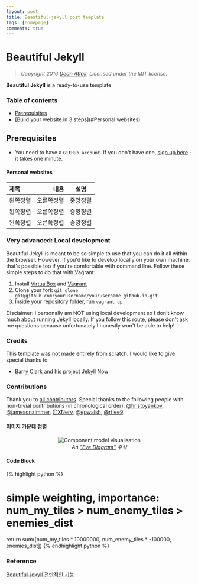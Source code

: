 ```yaml
---
layout: post
title: Beautiful-jekyll post template
tags: [homepage]
comments: true
---
```


# Beautiful Jekyll
> *Copyright 2016 [Dean Attali](http://deanattali.com). Licensed under the MIT license.*

**Beautiful Jekyll** is a ready-to-use template

### Table of contents
- [Prerequisites](#prerequisites)
- [Build your website in 3 steps](#Personal websites)

## Prerequisites
- You need to have a `GitHub account`. If you don't have one, [sign up here](https://github.com/join) - it takes one minute.

#### Personal websites 
|제목|내용|설명|
|:---|---:|:---:|
|왼쪽정렬|오른쪽정렬|중앙정렬|
|왼쪽정렬|오른쪽정렬|중앙정렬|
|왼쪽정렬|오른쪽정렬|중앙정렬|

### Very advanced: Local development
Beautiful Jekyll is meant to be so simple to use that you can do it all within the browser. However, if you'd like to develop locally on your own machine, that's possible too if you're comfortable with command line. Follow these simple steps to do that with Vagrant:

1. Install [VirtualBox](http://virtualbox.org) and [Vagrant](https://www.vagrantup.com)
2. Clone your fork `git clone git@github.com:yourusername/yourusername.github.io.git`
3. Inside your repository folder, run `vagrant up`

Disclaimer: I personally am NOT using local development so I don't know much about running Jekyll locally. If you follow this route, please don't ask me questions because unfortunately I honestly won't be able to help!

### Credits
This template was not made entirely from scratch. I would like to give special thanks to:
- [Barry Clark](https://github.com/barryclark) and his project [Jekyll Now](https://github.com/barryclark/jekyll-now)

### Contributions
Thank you to [all contributors](https://github.com/daattali/beautiful-jekyll/graphs/contributors). Special thanks to the following people with non-trivial contributions (in chronological order): [@hristoyankov](https://github.com/hristoyankov), [@jamesonzimmer](https://github.com/jamesonzimmer), [@XNerv](https://github.com/XNerv), [@epwalsh](https://github.com/epwalsh), [@rtlee9](https://github.com/rtlee9).

#### 이미지 가운데 정렬
<center>
<img src="/assets/img/avatar-icon.png" alt="Component model visualisation">
<br>
<em>An <a href="https://github.com/ouzor/eyediagram">"Eye Diagram"</a> 주석 </em>
</center>

#### Code Block
{% highlight python %}
# simple weighting, importance: num_my_tiles > num_enemy_tiles > enemies_dist
return sum([num_my_tiles * 10000000, num_enemy_tiles * -100000, enemies_dist])
{% endhighlight python %}



### Reference
[Beautiful-jekyll 전반적인 기능](https://dymaxionkim.github.io/beautiful-jekyll/2017-01-10-make-blog/) 




